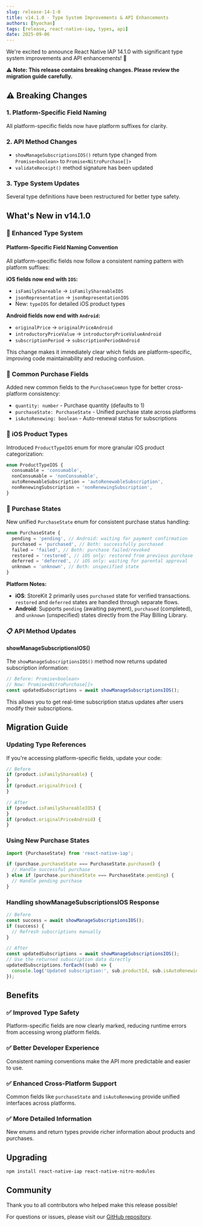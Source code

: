 ```yaml
---
slug: release-14-1-0
title: v14.1.0 - Type System Improvements & API Enhancements
authors: [hyochan]
tags: [release, react-native-iap, types, api]
date: 2025-09-06
---
```


We're excited to announce React Native IAP 14.1.0 with significant type system improvements and API enhancements! 🚀

⚠️ **Note: This release contains breaking changes. Please review the migration guide carefully.**

<!-- truncate -->

## ⚠️ Breaking Changes

### 1. Platform-Specific Field Naming

All platform-specific fields now have platform suffixes for clarity.

### 2. API Method Changes

- `showManageSubscriptionsIOS()` return type changed from `Promise<boolean>` to `Promise<NitroPurchase[]>`
- `validateReceipt()` method signature has been updated

### 3. Type System Updates

Several type definitions have been restructured for better type safety.

## What's New in v14.1.0

### 🎯 Enhanced Type System

#### Platform-Specific Field Naming Convention

All platform-specific fields now follow a consistent naming pattern with platform suffixes:

**iOS fields now end with `IOS`:**

- `isFamilyShareable` → `isFamilyShareableIOS`
- `jsonRepresentation` → `jsonRepresentationIOS`
- New: `typeIOS` for detailed iOS product types

**Android fields now end with `Android`:**

- `originalPrice` → `originalPriceAndroid`
- `introductoryPriceValue` → `introductoryPriceValueAndroid`
- `subscriptionPeriod` → `subscriptionPeriodAndroid`

This change makes it immediately clear which fields are platform-specific, improving code maintainability and reducing confusion.

### 🔄 Common Purchase Fields

Added new common fields to the `PurchaseCommon` type for better cross-platform consistency:

- `quantity: number` - Purchase quantity (defaults to 1)
- `purchaseState: PurchaseState` - Unified purchase state across platforms
- `isAutoRenewing: boolean` - Auto-renewal status for subscriptions

### 📱 iOS Product Types

Introduced `ProductTypeIOS` enum for more granular iOS product categorization:

```typescript
enum ProductTypeIOS {
  consumable = 'consumable',
  nonConsumable = 'nonConsumable',
  autoRenewableSubscription = 'autoRenewableSubscription',
  nonRenewingSubscription = 'nonRenewingSubscription',
}
```

### 🔄 Purchase States

New unified `PurchaseState` enum for consistent purchase status handling:

```typescript
enum PurchaseState {
  pending = 'pending', // Android: waiting for payment confirmation
  purchased = 'purchased', // Both: successfully purchased
  failed = 'failed', // Both: purchase failed/revoked
  restored = 'restored', // iOS only: restored from previous purchase
  deferred = 'deferred', // iOS only: waiting for parental approval
  unknown = 'unknown', // Both: unspecified state
}
```

**Platform Notes:**

- **iOS**: StoreKit 2 primarily uses `purchased` state for verified transactions. `restored` and `deferred` states are handled through separate flows.
- **Android**: Supports `pending` (awaiting payment), `purchased` (completed), and `unknown` (unspecified) states directly from the Play Billing Library.

### 📋 API Method Updates

#### showManageSubscriptionsIOS()

The `showManageSubscriptionsIOS()` method now returns updated subscription information:

```typescript
// Before: Promise<boolean>
// Now: Promise<NitroPurchase[]>
const updatedSubscriptions = await showManageSubscriptionsIOS();
```

This allows you to get real-time subscription status updates after users modify their subscriptions.

## Migration Guide

### Updating Type References

If you're accessing platform-specific fields, update your code:

```typescript
// Before
if (product.isFamilyShareable) {
}
if (product.originalPrice) {
}

// After
if (product.isFamilyShareableIOS) {
}
if (product.originalPriceAndroid) {
}
```

### Using New Purchase States

```typescript
import {PurchaseState} from 'react-native-iap';

if (purchase.purchaseState === PurchaseState.purchased) {
  // Handle successful purchase
} else if (purchase.purchaseState === PurchaseState.pending) {
  // Handle pending purchase
}
```

### Handling showManageSubscriptionsIOS Response

```typescript
// Before
const success = await showManageSubscriptionsIOS();
if (success) {
  // Refresh subscriptions manually
}

// After
const updatedSubscriptions = await showManageSubscriptionsIOS();
// Use the returned subscription data directly
updatedSubscriptions.forEach((sub) => {
  console.log('Updated subscription:', sub.productId, sub.isAutoRenewing);
});
```

## Benefits

### ✅ Improved Type Safety

Platform-specific fields are now clearly marked, reducing runtime errors from accessing wrong platform fields.

### ✅ Better Developer Experience

Consistent naming conventions make the API more predictable and easier to use.

### ✅ Enhanced Cross-Platform Support

Common fields like `purchaseState` and `isAutoRenewing` provide unified interfaces across platforms.

### ✅ More Detailed Information

New enums and return types provide richer information about products and purchases.

## Upgrading

```bash
npm install react-native-iap react-native-nitro-modules
```

## Community

Thank you to all contributors who helped make this release possible!

For questions or issues, please visit our [GitHub repository](https://github.com/hyochan/react-native-iap).
